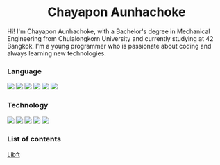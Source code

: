 <h1 align="center">
  <b>Chayapon Aunhachoke</b>
</h1>

Hi! I'm Chayapon Aunhachoke, with a Bachelor's degree in Mechanical Engineering from Chulalongkorn University and currently studying at 42 Bangkok. I'm a young programmer who is passionate about coding and always learning new technologies.
<br>
### Language
<div>	
<img src="https://img.shields.io/badge/-HTML-c58545?style=for-the-badge&logo=html5&logoColor=c58545&labelColor=282828">
<img src="https://img.shields.io/badge/-CSS-d1a01f?style=for-the-badge&logo=css3&logoColor=d1a01f&labelColor=282828">
<img src="https://img.shields.io/badge/-JavaScript-F0DB4F?style=for-the-badge&logo=JavaScript&logoColor=F0DB4F&labelColor=282828">
<img src="https://img.shields.io/badge/-C lang-FFA500?style=for-the-badge&logo=c&logoColor=FFA500&labelColor=282828">
<img src="https://img.shields.io/badge/-C++-FFA500?style=for-the-badge&logo=cplusplus&logoColor=FFA500&labelColor=282828">
<img src="https://img.shields.io/badge/-Java-ED8B00?style=for-the-badge&logo=openjdk&logoColor=FFA500&labelColor=282828">
</div>

### Technology
<div>
<img src="https://img.shields.io/badge/-Linux-FFFFFF?style=for-the-badge&logo=linux&logoColor=FFFFFF&labelColor=282828">
<img src="https://img.shields.io/badge/-Shell-add8e6?style=for-the-badge&logo=PowerShell&logoColor=add8e6&labelColor=282828">
<img src="https://img.shields.io/badge/-Git-FC6D27?style=for-the-badge&logo=git&logoColor=FC6D27&labelColor=282828">
<img src="https://img.shields.io/badge/-Github-FFFFFF?style=for-the-badge&logo=github&logoColor=FFFFFF&labelColor=282828">
<img src="https://img.shields.io/badge/-Gitlab-FC6D27?style=for-the-badge&logo=gitlab&logoColor=FC6D27&labelColor=282828">
</div>

### List of contents
[Libft](https://github.com/caunhach/42cursus_Libft)
